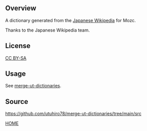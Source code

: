 ## Overview

A dictionary generated from the [Japanese Wikipedia](https://ja.wikipedia.org/) for Mozc.

Thanks to the Japanese Wikipedia team.

## License

[CC BY-SA](https://ja.wikipedia.org/wiki/Wikipedia:ウィキペディアを二次利用する)

## Usage

See [merge-ut-dictionaries](https://github.com/utuhiro78/merge-ut-dictionaries).

## Source

https://github.com/utuhiro78/merge-ut-dictionaries/tree/main/src

[HOME](http://linuxplayers.g1.xrea.com/mozc-ut.html)
